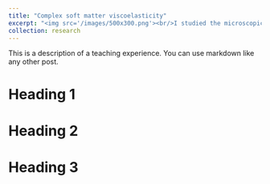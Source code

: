 ```yaml
---
title: "Complex soft matter viscoelasticity"
excerpt: "<img src='/images/500x300.png'><br/>I studied the microscopic origins of non-Maxwellian viscoelastic stress relaxations in complex soft matter systems."
collection: research
---
```


This is a description of a teaching experience. You can use markdown like any other post.

Heading 1
======

Heading 2
======

Heading 3
======


